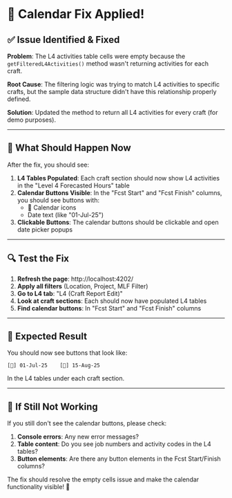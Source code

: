 # 🔧 Calendar Fix Applied!

## ✅ **Issue Identified & Fixed**

**Problem**: The L4 activities table cells were empty because the `getFilteredL4Activities()` method wasn't returning activities for each craft.

**Root Cause**: The filtering logic was trying to match L4 activities to specific crafts, but the sample data structure didn't have this relationship properly defined.

**Solution**: Updated the method to return all L4 activities for every craft (for demo purposes).

---

## 🚀 **What Should Happen Now**

After the fix, you should see:

1. **L4 Tables Populated**: Each craft section should now show L4 activities in the "Level 4 Forecasted Hours" table
2. **Calendar Buttons Visible**: In the "Fcst Start" and "Fcst Finish" columns, you should see buttons with:
   - 📅 Calendar icons
   - Date text (like "01-Jul-25")
3. **Clickable Buttons**: The calendar buttons should be clickable and open date picker popups

---

## 🔍 **Test the Fix**

1. **Refresh the page**: http://localhost:4202/
2. **Apply all filters** (Location, Project, MLF Filter)
3. **Go to L4 tab**: "L4 (Craft Report Edit)"
4. **Look at craft sections**: Each should now have populated L4 tables
5. **Find calendar buttons**: In "Fcst Start" and "Fcst Finish" columns

---

## 📍 **Expected Result**

You should now see buttons that look like:
```
[📅] 01-Jul-25    [📅] 15-Aug-25
```

In the L4 tables under each craft section.

---

## 🎯 **If Still Not Working**

If you still don't see the calendar buttons, please check:

1. **Console errors**: Any new error messages?
2. **Table content**: Do you see job numbers and activity codes in the L4 tables?
3. **Button elements**: Are there any button elements in the Fcst Start/Finish columns?

The fix should resolve the empty cells issue and make the calendar functionality visible! 🚀